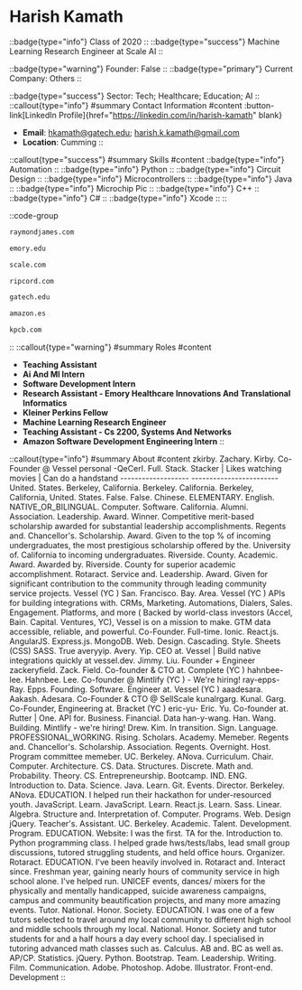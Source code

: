 # Harish Kamath
::badge{type="info"}
Class of 2020
::
::badge{type="success"}
Machine Learning Research Engineer at Scale AI
::

::badge{type="warning"}
Founder: False
::
::badge{type="primary"}
Current Company: Others
::

::badge{type="success"}
Sector: Tech; Healthcare; Education; AI
::
::callout{type="info"}
#summary
Contact Information
#content
:button-link[LinkedIn Profile]{href="https://linkedin.com/in/harish-kamath" blank}
- **Email**: hkamath@gatech.edu; harish.k.kamath@gmail.com
- **Location**: Cumming
::

::callout{type="success"}
#summary
Skills
#content
::badge{type="info"}
Automation
::
::badge{type="info"}
Python
::
::badge{type="info"}
Circuit Design
::
::badge{type="info"}
Microcontrollers
::
::badge{type="info"}
Java
::
::badge{type="info"}
Microchip Pic
::
::badge{type="info"}
C++
::
::badge{type="info"}
C#
::
::badge{type="info"}
Xcode
::
::

::code-group
```bash [Raymond James]
raymondjames.com
```
```bash [Emory University]
emory.edu
```
```bash [Scale AI]
scale.com
```
```bash [Ripcord]
ripcord.com
```
```bash [Georgia Tech]
gatech.edu
```
```bash [Amazon.com]
amazon.es
```
```bash [Kleiner Perkins Caufield & Byers]
kpcb.com
```
::
::callout{type="warning"}
#summary
Roles
#content
- **Teaching Assistant**
- **Ai And Ml Intern**
- **Software Development Intern**
- **Research Assistant - Emory Healthcare Innovations And Translational Informatics**
- **Kleiner Perkins Fellow**
- **Machine Learning Research Engineer**
- **Teaching Assistant - Cs 2200, Systems And Networks**
- **Amazon Software Development Engineering Intern**
::

::callout{type="info"}
#summary
About
#content
zkirby. Zachary. Kirby. Co-Founder @ Vessel personal -QeCerI. Full. Stack. Stacker | Likes watching movies | Can do a handstand ------------------- ------------------------ United. States. Berkeley, California. Berkeley. California. Berkeley, California, United. States. False. False. Chinese. ELEMENTARY. English. NATIVE_OR_BILINGUAL. Computer. Software. California. Alumni. Association. Leadership. Award. Winner. Competitive merit-based scholarship awarded for substantial leadership accomplishments. Regents and. Chancellor's. Scholarship. Award. Given to the top % of incoming undergraduates, the most prestigious scholarship offered by the. University of. California to incoming undergraduates. Riverside. County. Academic. Award. Awarded by. Riverside. County for superior academic accomplishment. Rotaract. Service and. Leadership. Award. Given for significant contribution to the community through leading community service projects. Vessel (YC ) San. Francisco. Bay. Area. Vessel (YC ) APIs for building integrations with. CRMs, Marketing. Automations, Dialers, Sales. Engagement. Platforms, and more ( Backed by world-class investors (Accel, Bain. Capital. Ventures, YC), Vessel is on a mission to make. GTM data accessible, reliable, and powerful. Co-Founder. Full-time. Ionic. React.js. AngularJS. Express.js. MongoDB. Web. Design. Cascading. Style. Sheets (CSS) SASS. True averyyip. Avery. Yip. CEO at. Vessel | Build native integrations quickly at vessel.dev. Jimmy. Liu. Founder + Engineer zackeryfield. Zack. Field. Co-founder & CTO at. Complete (YC ) hahnbee-lee. Hahnbee. Lee. Co-founder @ Mintlify (YC ) - We're hiring! ray-epps- Ray. Epps. Founding. Software. Engineer at. Vessel (YC ) aaadesara. Aakash. Adesara. Co-Founder & CTO @ SellScale kunalrgarg. Kunal. Garg. Co-Founder, Engineering at. Bracket (YC ) eric-yu- Eric. Yu. Co-founder at. Rutter | One. API for. Business. Financial. Data han-y-wang. Han. Wang. Building. Mintlify - we're hiring! Drew. Kim. In transition. Sign. Language. PROFESSIONAL_WORKING. Rising. Scholars. Academy. Memeber. Regents and. Chancellor's. Scholarship. Association. Regents. Overnight. Host. Program committee memeber. UC. Berkeley. ANova. Curriculum. Chair. Computer. Architecture. CS. Data. Structures. Discrete. Math and. Probability. Theory. CS. Entrepreneurship. Bootcamp. IND. ENG. Introduction to. Data. Science. Java. Learn. Git. Events. Director. Berkeley. ANova. EDUCATION. I helped run their hackathon for under-resourced youth. JavaScript. Learn. JavaScript. Learn. React.js. Learn. Sass. Linear. Algebra. Structure and. Interpretation of. Computer. Programs. Web. Design jQuery. Teacher's. Assistant. UC. Berkeley. Academic. Talent. Development. Program. EDUCATION. Website: I was the first. TA for the. Introduction to. Python programming class. I helped grade hws/tests/labs, lead small group discussions, tutored struggling students, and held office hours. Organizer. Rotaract. EDUCATION. I've been heavily involved in. Rotaract and. Interact since. Freshman year, gaining nearly hours of community service in high school alone. I've helped run. UNICEF events, dances/ mixers for the physically and mentally handicapped, suicide awareness campaigns, campus and community beautification projects, and many more amazing events. Tutor. National. Honor. Society. EDUCATION. I was one of a few tutors selected to travel around my local community to different high school and middle schools through my local. National. Honor. Society and tutor students for and a half hours a day every school day. I specialised in tutoring advanced math classes such as. Calculus. AB and. BC as well as. AP/CP. Statistics. jQuery. Python. Bootstrap. Team. Leadership. Writing. Film. Communication. Adobe. Photoshop. Adobe. Illustrator. Front-end. Development
::
